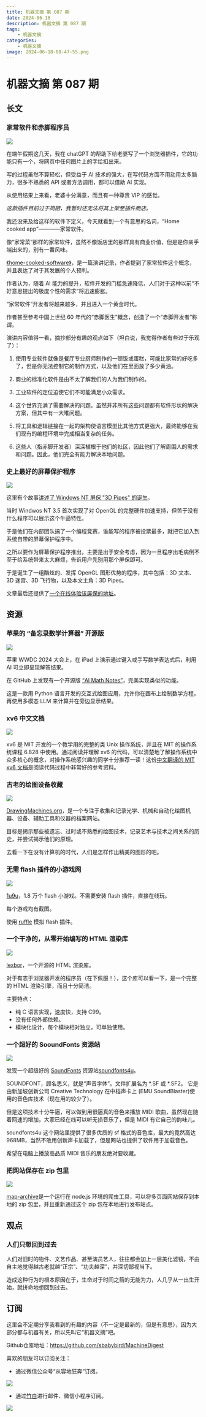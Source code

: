 ```yaml
---
title: 机器文摘 第 087 期
date: 2024-06-18
description: 机器文摘 第 087 期
tags: 
    - 机器文摘
categories: 
    - 机器文摘
image: 2024-06-18-08-47-55.png
---
```

# 机器文摘 第 087 期

## 长文
### 家常软件和赤脚程序员
![](2024-06-18-08-47-35.png)

在端午假期这几天，我在 chatGPT 的帮助下给老婆写了一个浏览器插件，它的功能只有一个，将网页中任何图片上的字给扣出来。

写的过程虽然不算轻松，但受益于 AI 技术的强大，在写代码方面不用动用太多脑力，很多不熟悉的 API 或者方法调用，都可以借助 AI 实现。

从使用结果上来看，老婆十分满意，而且有一种尊贵 VIP 的感觉。

*这款插件目前过于简陋，我暂时还无法将其上架至插件商店。*

我还没来及给这样的软件下定义，今天就看到一个有意思的名词，“Home cooked app”————家常软件。

像“家常菜”那样的家常软件，虽然不像饭店里的那样具有商业价值，但是是你亲手端出来的，别有一番风味。

[《home-cooked-software》](https://maggieappleton.com/home-cooked-software)，是一篇演讲记录，作者提到了家常软件这个概念，并且表达了对于其发展的个人预判。

作者认为，随着 AI 能力的提升，软件开发的门槛急速降低，人们对于这种以前“不好意思提出的极度个性的需求”将迅速膨胀。

“家常软件”开发者将越来越多，并且进入一个黄金时代。

作者甚至参考中国上世纪 60 年代的“赤脚医生”概念，创造了一个“赤脚开发者”称谓。

演讲内容值得一看，摘抄部分有趣的观点如下（坦白说，我觉得作者有些过于乐观了）：

1. 使用专业软件就像是餐厅专业厨师制作的一顿饭或蛋糕，可能比家常的好吃多了，但是你无法控制它的制作方式，以及他们在里面放了多少黄油。

2. 商业的标准化软件是由不太了解我们的人为我们制作的。

3. 工业软件的定位迫使它们不可能满足小众需求。

4. 这个世界充满了需要解决的问题。虽然并非所有这些问题都有软件形状的解决方案，但其中有一大堆问题。

5. 将工具和逻辑链接在一起的架构使语言模型比其他方式更强大，最终能够在我们现有的编程环境中完成相当复杂的任务。

6. 这些人（指赤脚开发者）深深植根于他们的社区，因此他们了解周围人的需求和问题。因此，他们完全有能力解决本地问题。

### 史上最好的屏幕保护程序
![](2024-06-18-08-47-55.png)

这里有个故事[讲述了 Windows NT 屏保 "3D Pipes" 的诞生](https://gizmodo.com/you-can-now-enjoy-the-best-screensaver-of-all-time-in-y-1847738622)。

当时 Windwos NT 3.5 首次实现了对 OpenGL 的完整硬件加速支持，但苦于没有什么程序可以展示这个牛逼特性。

于是他们在内部团队搞了一个编程竞赛，谁能写的程序被投票最多，就把它加入到系统自带的屏幕保护程序中。

之所以要作为屏幕保护程序推出，主要是出于安全考虑，因为一旦程序出毛病倒不至于给系统带来太大麻烦，告诉用户先别用那个屏保即可。

于是诞生了一组酷炫的、发挥 OpenGL 图形优势的程序，其中包括：3D 文本、3D 迷宫、3D 飞行物，以及本文主角：3D Pipes。

文章最后还提供了[一个在线体验该屏保的地址](https://1j01.github.io/pipes/)。

## 资源
### 苹果的 “备忘录数学计算器” 开源版
![](2024-06-18-08-49-12.png)

苹果 WWDC 2024 大会上，在 iPad 上演示通过键入或手写数学表达式后，利用 AI 可立即呈现解答结果。

在 GitHub 上发现有一个开源版 [“AI Math Notes”](https://github.com/ayushpai/AI-Math-Notes)，完美实现类似的功能。

这是一款用 Python 语言开发的交互式绘图应用，允许你在画布上绘制数学方程，再使用多模态 LLM 来计算并在旁边显示结果。

### xv6 中文文档
![](2024-06-18-08-49-35.png)

xv6 是 MIT 开发的一个教学用的完整的类 Unix 操作系统，并且在 MIT 的操作系统课程 6.828 中使用。通过阅读并理解 xv6 的代码，可以清楚地了解操作系统中众多核心的概念，对操作系统感兴趣的同学十分推荐一读！这份[中文翻译的 MIT xv6 文档](https://th0ar.gitbooks.io/xv6-chinese/content/index.html)是阅读代码过程中非常好的参考资料。

### 古老的绘图设备收藏
![](2024-06-18-08-49-44.png)

[DrawingMachines.org](https://drawingmachines.org/)，是一个专注于收集和记录光学、机械和自动化绘图机器、设备、辅助工具和仪器的档案网站。

目标是揭示那些被遗忘、过时或不熟悉的绘图技术，记录艺术与技术之间关系的历史，并尝试揭示他们的原理。

去看一下在没有计算机的时代，人们是怎样作出精美的图形的吧。

### 无需 flash 插件的小游戏网
![](2024-06-18-08-49-55.png)

[1u9u](https://1u9u.com/)，1.8 万个 flash 小游戏。不需要安装 flash 插件，直接在线玩。

每个游戏均有截图。

使用 [ruffle](https://ruffle.rs/) 模拟 flash 插件。 ​​​

### 一个干净的，从零开始编写的 HTML 渲染库
![](2024-06-18-08-50-07.png)

[lexbor](https://github.com/lexbor/lexbor)，一个开源的 HTML 渲染库。

对于有志于浏览器开发的程序员（在下佩服！），这个库可以看一下，是一个完整的 HTML 渲染引擎，而且十分简洁。

主要特点：

- 纯 C 语言实现，速度快，支持 C99。
- 没有任何外部依赖。
- 模块化设计，每个模块相对独立，可单独使用。

### 一个超好的 SooundFonts 资源站
![](2024-06-18-08-50-27.png)

发现一个超级好的 [SoundFonts](https://baike.baidu.com/item/Sound%20Font/3442190) 资源站[soundfonts4u](https://sites.google.com/site/soundfonts4u/)。

SOUNDFONT，顾名思义，就是“声音字体”。文件扩展名为 *.SF 或 *.SF2。 它是由新加坡创新公司 Creative Technology 在中档声卡上 (EMU SoundBlaster)使用的音色库技术（现在用的较少了）。

但是这项技术十分牛逼，可以做到用很逼真的音色来播放 MIDI 歌曲，虽然现在随着网速的增加，大家已经在线可以听无损音乐了，但是 MIDI 有它自己的韵味儿。

soundfonts4u 这个网站里提供了很多优质的 sf 格式的音色库，最大的竟然高达 968MB，当然不敢用创新声卡加载了，但是网站也提供了软件用于加载音色。

希望在电脑上播放高品质 MIDI 音乐的朋友绝对要收藏。

### 把网站保存在 zip 包里
![](2024-06-18-08-50-40.png)

[map-archive](https://github.com/potahtml/mpa-archive)是一个运行在 node.js 环境的爬虫工具，可以将多页面网站保存到本地的 zip 包里，并且重新通过这个 zip 包在本地进行发布站点。 

## 观点
### 人们只想回到过去
人们对旧时的物件、文艺作品、甚至演员艺人，往往都会加上一层美化滤镜，不由自主地觉得越古老就越“正宗”、“功夫越深”，并深切鄙视当下。

造成这种行为的根本原因在于，生命对于时间之箭的无能为力，人几乎从一出生开始，就拼命地想回到过去。 ​​​

## 订阅
这里会不定期分享我看到的有趣的内容（不一定是最新的，但是有意思），因为大部分都与机器有关，所以先叫它“机器文摘”吧。

Github仓库地址：https://github.com/sbabybird/MachineDigest

喜欢的朋友可以订阅关注：

- 通过微信公众号“从容地狂奔”订阅。

![](../weixin.jpg)

- 通过[竹白](https://zhubai.love/)进行邮件、微信小程序订阅。

![](../zhubai.jpg)